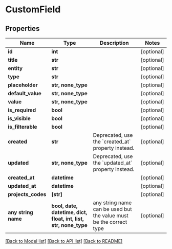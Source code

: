# CustomField


## Properties
Name | Type | Description | Notes
------------ | ------------- | ------------- | -------------
**id** | **int** |  | [optional] 
**title** | **str** |  | [optional] 
**entity** | **str** |  | [optional] 
**type** | **str** |  | [optional] 
**placeholder** | **str, none_type** |  | [optional] 
**default_value** | **str, none_type** |  | [optional] 
**value** | **str, none_type** |  | [optional] 
**is_required** | **bool** |  | [optional] 
**is_visible** | **bool** |  | [optional] 
**is_filterable** | **bool** |  | [optional] 
**created** | **str** | Deprecated, use the &#x60;created_at&#x60; property instead. | [optional] 
**updated** | **str, none_type** | Deprecated, use the &#x60;updated_at&#x60; property instead. | [optional] 
**created_at** | **datetime** |  | [optional] 
**updated_at** | **datetime** |  | [optional] 
**projects_codes** | **[str]** |  | [optional] 
**any string name** | **bool, date, datetime, dict, float, int, list, str, none_type** | any string name can be used but the value must be the correct type | [optional]

[[Back to Model list]](../README.md#documentation-for-models) [[Back to API list]](../README.md#documentation-for-api-endpoints) [[Back to README]](../README.md)


